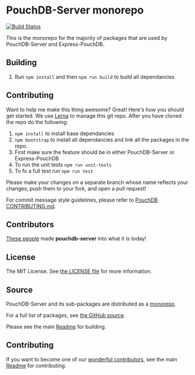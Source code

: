 # PouchDB-Server monorepo

[![Build Status](https://travis-ci.org/pouchdb/pouchdb-server.svg)](https://travis-ci.org/pouchdb/pouchdb-server)

This is the monorepo for the majority of packages that are used by PouchDB-Server and Express-PouchDB.

## Building

  1. Run `npm install` and then `npm run build` to build all dependancies

## Contributing

Want to help me make this thing awesome? Great! Here's how you should get started.
We use [Lerna](https://lernajs.io/) to manage this git repo. After you have cloned the repo do the following:

1. `npm install` to install base dependancies
2. `npm bootstrap` to install all dependancies and link all the packages in the repo.
3. First make sure the feature should be in either PouchDB-Server or Express-PouchDB
3. To run the unit tests `npm run unit-tests`
4. To fo a full test run `npm run test`

Please make your changes on a separate branch whose name reflects your changes, push them to your fork, and open a pull request!

For commit message style guidelines, please refer to [PouchDB CONTRIBUTING.md](https://github.com/pouchdb/pouchdb/blob/master/CONTRIBUTING.md).

## Contributors

[These people](https://github.com/pouchdb/express-pouchdb/graphs/contributors) made **pouchdb-server** into what it is today!

## License

The MIT License. See [the LICENSE file](https://github.com/pouchdb/pouchdb-server/blob/master/LICENSE) for more information.

## Source

PouchDB-Server and its sub-packages are distributed as a [monorepo](https://github.com/babel/babel/blob/master/doc/design/monorepo.md).

For a full list of packages, see [the GitHub source](https://github.com/pouchdb/pouchdb-server/tree/master/packages).





Please see the main [Readme](https://github.com/pouchdb/pouchdb-server/tree/master/README.md) for building.

## Contributing

If you want to become one of our [wonderful contributors](https://github.com/pouchdb/pouchdb-server/graphs/contributors), see the main [Readme](https://github.com/pouchdb/pouchdb-server/tree/master/README.md) for contributing.

